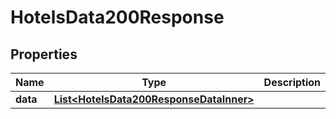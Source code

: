 

# HotelsData200Response


## Properties

| Name | Type | Description | Notes |
|------------ | ------------- | ------------- | -------------|
|**data** | [**List&lt;HotelsData200ResponseDataInner&gt;**](HotelsData200ResponseDataInner.md) |  |  [optional] |



